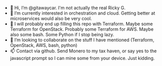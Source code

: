 - 👋 Hi, I’m @gitawaycar. I'm not actually the real Ricky G.
- 👀 I’m currently interested in orchestration and cloud. Getting better at microservices would also be very cool.
- 🌱 I will probably end up filling this repo with Terraform. Maybe some Terraform for OpenStack. Probably some Terraform for AWS. Maybe also some bash. Some Python if I stop being lazy.
- 💞️ I’m looking to collaborate on the stuff I have mentioned (Terraform, OpenStack, AWS, bash, python)
- 📫 Contact via github. Send Monero to my tax haven, or say yes to the javascript prompt so I can mine some from your device. Just kidding.

<!---
gitawaycar/gitawaycar is a ✨ special ✨ repository because its `README.md` (this file) appears on your GitHub profile.
You can click the Preview link to take a look at your changes.
--->
